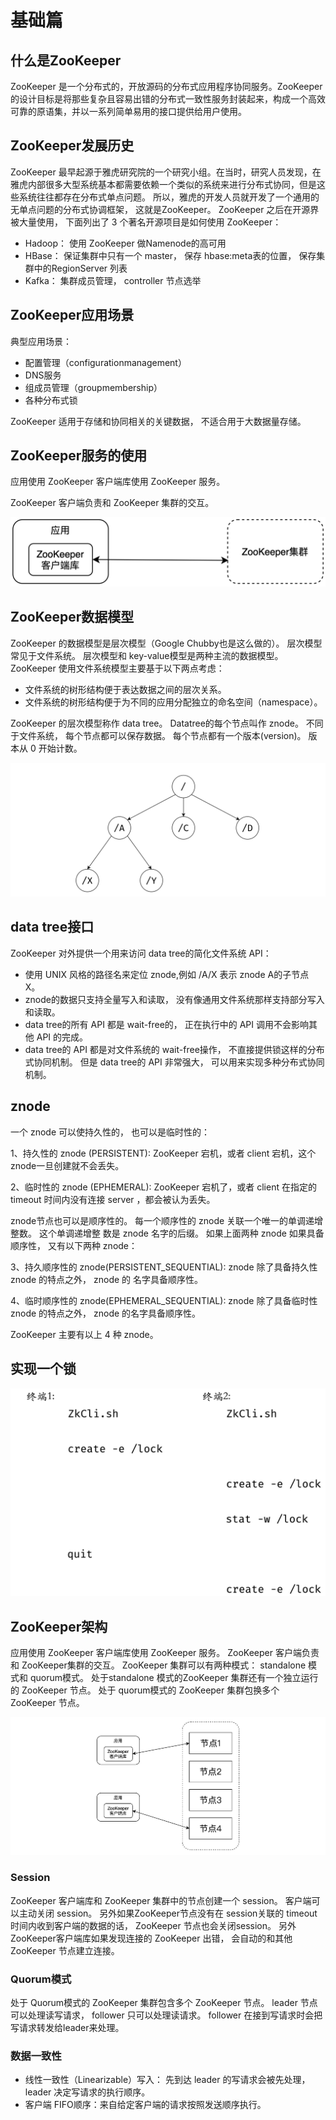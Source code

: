 # 基础篇

## 什么是ZooKeeper

ZooKeeper 是一个分布式的，开放源码的分布式应用程序协同服务。ZooKeeper 的设计目标是将那些复杂且容易出错的分布式一致性服务封装起来，构成一个高效可靠的原语集，并以一系列简单易用的接口提供给用户使用。

## ZooKeeper发展历史

ZooKeeper 最早起源于雅虎研究院的一个研究小组。在当时，研究人员发现，在雅虎内部很多大型系统基本都需要依赖一个类似的系统来进行分布式协同，但是这些系统往往都存在分布式单点问题。
所以，雅虎的开发人员就开发了一个通用的无单点问题的分布式协调框架， 这就是ZooKeeper。 ZooKeeper 之后在开源界被大量使用， 下面列出了 3 个著名开源项目是如何使用 ZooKeeper：

- Hadoop： 使用 ZooKeeper 做Namenode的高可用
- HBase： 保证集群中只有一个 master， 保存 hbase:meta表的位置， 保存集群中的RegionServer 列表
- Kafka： 集群成员管理， controller 节点选举

## ZooKeeper应用场景

典型应用场景：

- 配置管理（configurationmanagement）
- DNS服务
- 组成员管理（groupmembership）
- 各种分布式锁

ZooKeeper 适用于存储和协同相关的关键数据， 不适合用于大数据量存储。

## ZooKeeper服务的使用

应用使用 ZooKeeper 客户端库使用 ZooKeeper 服务。

ZooKeeper 客户端负责和 ZooKeeper 集群的交互。

![](./img/01-01.png)

## ZooKeeper数据模型

ZooKeeper 的数据模型是层次模型（Google Chubby也是这么做的）。 层次模型常见于文件系统。 层次模型和 key-value模型是两种主流的数据模型。 ZooKeeper 使用文件系统模型主要基于以下两点考虑：

- 文件系统的树形结构便于表达数据之间的层次关系。
- 文件系统的树形结构便于为不同的应用分配独立的命名空间（namespace）。

ZooKeeper 的层次模型称作 data tree。 Datatree的每个节点叫作 znode。 不同于文件系统， 每个节点都可以保存数据。 每个节点都有一个版本(version)。 版本从 0 开始计数。

![ZooKeeper层次数据模型data tree](./img/01-02.png)

## data tree接口

ZooKeeper 对外提供一个用来访问 data tree的简化文件系统 API：

- 使用 UNIX 风格的路径名来定位 znode,例如 /A/X 表示 znode A的子节点 X。 
- znode的数据只支持全量写入和读取， 没有像通用文件系统那样支持部分写入和读取。
- data tree的所有 API 都是 wait-free的， 正在执行中的 API 调用不会影响其他 API 的完成。
- data tree的 API 都是对文件系统的 wait-free操作， 不直接提供锁这样的分布式协同机制。 但是 data tree的 API 非常强大， 可以用来实现多种分布式协同机制。

## znode

一个 znode 可以使持久性的， 也可以是临时性的：

1、持久性的 znode (PERSISTENT): ZooKeeper 宕机，或者 client 宕机，这个 znode一旦创建就不会丢失。

2、临时性的 znode (EPHEMERAL): ZooKeeper 宕机了，或者 client 在指定的 timeout 时间内没有连接
server ，都会被认为丢失。

znode节点也可以是顺序性的。 每一个顺序性的 znode 关联一个唯一的单调递增整数。 这个单调递增整
数是 znode 名字的后缀。 如果上面两种 znode 如果具备顺序性， 又有以下两种 znode：

3、持久顺序性的 znode(PERSISTENT_SEQUENTIAL): znode 除了具备持久性 znode 的特点之外， znode 的
名字具备顺序性。

4、临时顺序性的 znode(EPHEMERAL_SEQUENTIAL): znode 除了具备临时性 znode 的特点之外， znode
的名字具备顺序性。

ZooKeeper 主要有以上 4 种 znode。

## 实现一个锁

![](./img/01-03.png)

## ZooKeeper架构

应用使用 ZooKeeper 客户端库使用 ZooKeeper 服务。 ZooKeeper 客户端负责和 ZooKeeper集群的交互。 ZooKeeper 集群可以有两种模式： standalone 模式和 quorum模式。 处于standalone 模式的ZooKeeper 集群还有一个独立运行的 ZooKeeper 节点。 处于 quorum模式的 ZooKeeper 集群包换多个 ZooKeeper 节点。

![](./img/01-04.png)

### Session

ZooKeeper 客户端库和 ZooKeeper 集群中的节点创建一个 session。 客户端可以主动关闭 session。 另外如果ZooKeeper节点没有在 session关联的 timeout 时间内收到客户端的数据的话， ZooKeeper 节点也会关闭session。 另外ZooKeeper客户端库如果发现连接的 ZooKeeper 出错， 会自动的和其他 ZooKeeper 节点建立连接。

### Quorum模式

处于 Quorum模式的 ZooKeeper 集群包含多个 ZooKeeper 节点。 leader 节点可以处理读写请求， follower 只可以处理读请求。 follower 在接到写请求时会把写请求转发给leader来处理。

### 数据一致性

- 线性一致性（Linearizable）写入： 先到达 leader 的写请求会被先处理， leader 决定写请求的执行顺序。
- 客户端 FIFO顺序：来自给定客户端的请求按照发送顺序执行。